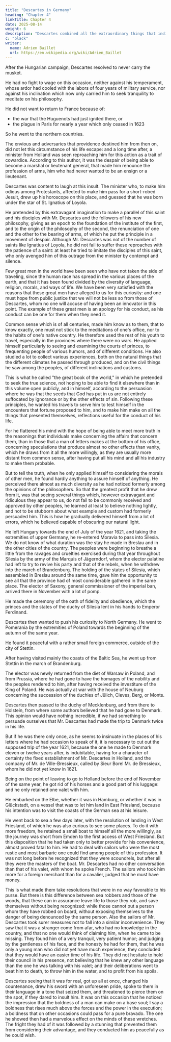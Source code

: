 ```yaml
---
title: "Descartes in Germany"
heading: "Chapter 4"
linkTitle: Chapter 4
date: 2025-08-14
weight: 6
description: "Descartes combined all the extraordinary things that individuals told him with the buzz that this new society was making throughout Germany, felt shaken"
c: "black"
writer:
  name: Adrien Baillet
  url: https://en.wikipedia.org/wiki/Adrien_Baillet
---
```



After the Hungarian campaign, Descartes resolved to never carry the musket.

He had no fight to wage on this occasion, neither against his temperament, whose ardor had cooled with the labors of four years of military service, nor against his inclination which now only carried him to seek tranquility to meditate on his philosophy.

He did not want to return to France because of:
- the war that the Huguenots had just ignited there, or
- the plague in Paris for nearly a year which only ceased in 1623

So he went to the northern countries.

 <!-- but it is not worth saying that he was obliged to change his state. What he undertook was fundamentally only a continuation of travels that he wanted to do, without henceforth subjecting himself to following armies, because he believed he had sufficiently envisaged and discovered the human race by the place of his hostilities. He had always spoken of his military profession in a manner so indifferent and so cold, that one easily judged that he considered his campaigns as simple trips, and that he only used the bandolier as a passport that gave him access to the bottom of tents and trenches, to better satisfy his curiosity. -->

The envious and adversaries that providence destined him from then on, did not let this circumstance of his life escape: and a long time after, a minister from Holland was seen reproaching him for this action as a trait of cowardice. According to this author, it was the despair of being able to become a marshal or lieutenant general, that made him renounce the profession of arms, him who had never wanted to be an ensign or a lieutenant. 

Descartes was content to laugh at this insult. The minister who, to make him odious among Protestants, affected to make him pass for a short-robed Jesuit, drew up his horoscope on this place, and guessed that he was born under the star of St. Ignatius of Loyola. 

He pretended by this extravagant imagination to make a parallel of this saint and his disciples with Mr. Descartes and the followers of his new philosophy, giving as an epoch to the foundation of the institute of the first, and to the origin of the philosophy of the second, the renunciation of one and the other to the bearing of arms, of which he put the principle in a movement of despair. Although Mr. Descartes was not of the number of saints like Ignatius of Loyola, he did not fail to suffer these reproaches with the patience of a saint: at least he tried to imitate the disciples of this saint, who only avenged him of this outrage from the minister by contempt and silence.

Few great men in the world have been seen who have not taken the side of traveling, since the human race has spread in the various places of the earth, and that it has been found divided by the diversity of language, religion, morals, and ways of life. We have been very satisfied with the reasons that these great men have alleged to us for this curiosity: and one must hope from public justice that we will not be less so from those of  Descartes, whom no one will accuse of having been an innovator in this point. The example of these great men is an apology for his conduct, as his conduct can be one for them when they need it. 

Common sense which is of all centuries, made him know as to them, that to know exactly, one must not stick to the meditations of one's office, nor to the habits of one's native country. He therefore used the rest of his youth to travel, especially in the provinces where there were no wars. He applied himself particularly to seeing and examining the courts of princes, to frequenting people of various humors, and of different conditions. He also studied a lot to collect various experiences, both on the natural things that the different climates he passed through produced, and on the civil things he saw among the peoples, of different inclinations and customs.

This is what he called "the great book of the world," in which he pretended to seek the true science, not hoping to be able to find it elsewhere than in this volume open publicly, and in himself, according to the persuasion where he was that the seeds that God has put in us are not entirely suffocated by ignorance or by the other effects of sin. Following these principles, he wanted his travels to serve him to test himself in the encounters that fortune proposed to him, and to make him make on all the things that presented themselves, reflections useful for the conduct of his life.

For he flattered his mind with the hope of being able to meet more truth in the reasonings that individuals make concerning the affairs that concern them, than in those that a man of letters makes at the bottom of his office, concerning speculations that produce almost no other effects than vanity, which he draws from it all the more willingly, as they are usually more distant from common sense, after having put all his mind and all his industry to make them probable.

But to tell the truth, when he only applied himself to considering the morals of other men, he found hardly anything to assure himself of anything. He perceived there almost as much diversity as he had noticed formerly among the opinions of the philosophers. So that the greatest profit that he drew from it, was that seeing several things which, however extravagant and ridiculous they appear to us, do not fail to be commonly received and approved by other peoples, he learned at least to believe nothing lightly, and not to be stubborn about what example and custom had formerly persuaded him. This is how he gradually delivered himself from a lot of errors, which he believed capable of obscuring our natural light.

He left Hungary towards the end of July of the year 1621, and taking the extremities of upper Germany, he re-entered Moravia to pass into Silesia. We do not know of what duration was the stay he made in Breslau and in the other cities of the country. The peoples were beginning to breathe a little from the ravages and cruelties exercised during that year throughout Silesia by the army of the Marquis of Jägerndorf, whom the elector palatine had left to try to revive his party and that of the rebels, when he withdrew into the march of Brandenburg. The holding of the states of Silesia, which assembled in Breslau around the same time, gave him the opportunity to see all that the province had of most considerable gathered in the same place. The elector of Saxony, general commissioner of the imperial ban, arrived there in November with a lot of pomp.

He made the ceremony of the oath of fidelity and obedience, which the princes and the states of the duchy of Silesia lent in his hands to Emperor Ferdinand.

Descartes then wanted to push his curiosity to North Germany. He went to Pomerania by the extremities of Poland towards the beginning of the autumn of the same year.

He found it peaceful with a rather small foreign commerce, outside of the city of Stettin.

After having visited mainly the coasts of the Baltic Sea, he went up from Stettin in the march of Brandenburg. 

The elector was newly returned from the diet of Warsaw in Poland, and from Prussia, where he had gone to have the homages of the nobility and the peoples rendered to him, after having received the investiture of the King of Poland. He was actually at war with the house of Neuburg concerning the succession of the duchies of Jülich, Cleves, Berg, or Monts. 

Descartes then passed to the duchy of Mecklenburg, and from there to Holstein, from where some authors believed that he had gone to Denmark. This opinion would have nothing incredible, if we had something to persuade ourselves that Mr. Descartes had made the trip to Denmark twice in his life.

But if he was there only once, as he seems to insinuate in the places of his letters where he had occasion to speak of it, it is necessary to cut out the supposed trip of the year 1621, because the one he made to Denmark eleven or twelve years after, is indubitable, having for a character of certainty the fixed establishment of Mr. Descartes in Holland, and the company of Mr. de Ville-Bressieux, called by Sieur Borel Mr. de Bressieux, whom he did not yet know in 1621.

Being on the point of leaving to go to Holland before the end of November of the same year, he got rid of his horses and a good part of his luggage: and he only retained one valet with him.

He embarked on the Elbe, whether it was in Hamburg, or whether it was in Glückstadt, on a vessel that was to let him land in East Friesland, because his intention was to visit the coasts of the German sea at his leisure.

He went back to sea a few days later, with the resolution of landing in West Friesland, of which he was also curious to see some places. To do it with more freedom, he retained a small boat to himself all the more willingly, as the journey was short from Emden to the first access of West Friesland. But this disposition that he had taken only to better provide for his convenience, almost proved fatal to him. He had to deal with sailors who were the most rustic and most barbaric one could find among people of this profession. It was not long before he recognized that they were scoundrels, but after all they were the masters of the boat. Mr. Descartes had no other conversation than that of his valet, with whom he spoke French. The sailors who took him more for a foreign merchant than for a cavalier, judged that he must have money.

This is what made them take resolutions that were in no way favorable to his purse. But there is this difference between sea robbers and those of the woods, that these can in assurance leave life to those they rob, and save themselves without being recognized: while those cannot put a person whom they have robbed on board, without exposing themselves to the danger of being denounced by the same person. Also the sailors of Mr. Descartes took surer measures not to fall into a similar inconvenience. They saw that it was a stranger come from afar, who had no knowledge in the country, and that no one would think of claiming him, when he came to be missing. They found him of a very tranquil, very patient humor; and judging by the gentleness of his face, and the honesty he had for them, that he was only a young man who did not yet have much experience, they concluded that they would have an easier time of his life. They did not hesitate to hold their council in his presence, not believing that he knew any other language than the one he was talking with his valet; and their deliberations went to beat him to death, to throw him in the water, and to profit from his spoils.

Descartes seeing that it was for real, got up all at once, changed his countenance, drew his sword with an unforeseen pride, spoke to them in their language in a tone that seized them, and threatened to pierce them on the spot, if they dared to insult him. It was on this occasion that he noticed the impression that the boldness of a man can make on a base soul; I say a boldness that rises much above the forces and the power in the execution; a boldness that on other occasions could pass for a pure bravado. The one he showed then had a marvelous effect on the minds of these wretches. The fright they had of it was followed by a stunning that prevented them from considering their advantage, and they conducted him as peacefully as he could wish.
